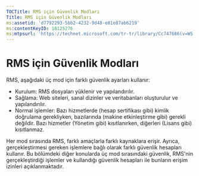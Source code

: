 ```yaml
---
TOCTitle: RMS için Güvenlik Modları
Title: RMS için Güvenlik Modları
ms:assetid: 'd7792293-5bb2-4232-9d48-e81e87ab6219'
ms:contentKeyID: 18125276
ms:mtpsurl: 'https://technet.microsoft.com/tr-tr/library/Cc747686(v=WS.10)'
---
```


RMS için Güvenlik Modları
=========================

RMS, aşağıdaki üç mod için farklı güvenlik ayarları kullanır:

-   Kurulum: RMS dosyaları yüklenir ve yapılandırılır.
-   Sağlama: Web siteleri, sanal dizinler ve veritabanları oluşturulur ve yapılandırılır.
-   Normal işlemler: Bazı hizmetlerde (hesap sertifikası gibi) kimlik doğrulama gerekliyken, bazılarında (makine etkinleştirme gibi) gerekli değildir. Bazı hizmetler (Yönetim gibi) kısıtlanırken, diğerleri (Lisans gibi) kısıtlanmaz.

Her mod sırasında RMS, farklı amaçlarla farklı kaynaklara erişir. Ayrıca, gerçekleştirmesi gereken işlemlere bağlı olarak farklı güvenlik hesapları kullanır. Bu bölümdeki diğer konularda üç mod sırasındaki güvenlik, RMS'nin gerçekleştirdiği işlemler ve kullandığı güvenlik hesapları ile bunların erişim izinleri açıklanmaktadır.
